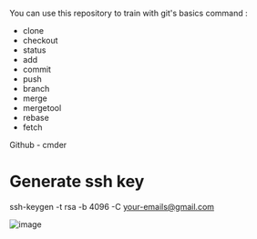 You can use this repository to train with git's basics command :
- clone
- checkout
- status
- add
- commit
- push
- branch
- merge
- mergetool
- rebase
- fetch

Github - cmder

# Generate ssh key
ssh-keygen -t rsa -b 4096 -C your-emails@gmail.com

![image](https://user-images.githubusercontent.com/21175250/103168408-47332c00-4833-11eb-8419-4f2fd3fd9c4b.png)
